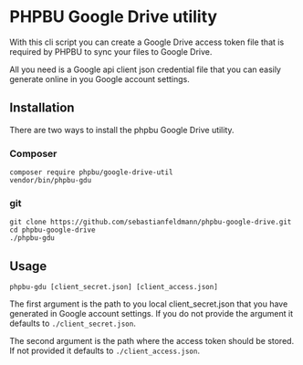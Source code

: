 # PHPBU Google Drive utility
With this cli script you can create a Google Drive access token
file that is required by PHPBU to sync your files to Google Drive.

All you need is a Google api client json credential file that you can easily
generate online in you Google account settings.

## Installation

There are two ways to install the phpbu Google Drive utility.

### Composer

    composer require phpbu/google-drive-util
    vendor/bin/phpbu-gdu
    
### git

    git clone https://github.com/sebastianfeldmann/phpbu-google-drive.git
    cd phpbu-google-drive
    ./phpbu-gdu
    
## Usage

    phpbu-gdu [client_secret.json] [client_access.json]
    
The first argument is the path to you local client_secret.json that you
have generated in Google account settings.
If you do not provide the argument it defaults to `./client_secret.json`.

The second argument is the path where the access token should be stored.
If not provided it defaults to `./client_access.json`.
